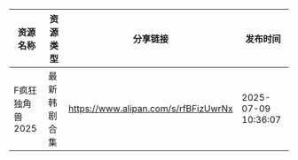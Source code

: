 | 资源名称       | 资源类型   | 分享链接                                 | 发布时间                |
| ---------- | ------ | ------------------------------------ | ------------------- |
| F疯狂独角兽2025 | 最新韩剧合集 | https://www.alipan.com/s/rfBFizUwrNx | 2025-07-09 10:36:07 |
